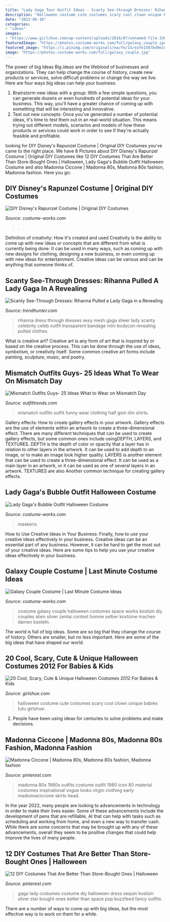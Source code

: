 ```yaml
---
title: "Lady Gaga Tour Outfit Ideas - Scanty See-through Dresses: Rihanna Pulled A Lady Gaga In A Revealing"
description: "Halloween costume cute costumes scary cool clown unique babies tutu girlshue"
date: "2023-06-16"
categories:
- "ideas"
images:
- "https://www.girlshue.com/wp-content/uploads/2016/07/unnamed-file-3366.jpg"
featuredImage: "https://photos.costume-works.com/full/galaxy_couple.jpg"
featured_image: "https://i.pinimg.com/originals/ea/fe/15/eafe1587bd9e1db97bd50b319ac0a2ec.jpg"
image: "https://photos.costume-works.com/full/galaxy_couple.jpg"
---
```



The power of big Ideas
Big ideas are the lifeblood of businesses and organizations. They can help change the course of history, create new products or services, solve difficult problems or change the way we live.
Here are four ways big ideas can help your business: 
1. Brainstorm new ideas with a group: With a few simple questions, you can generate dozens or even hundreds of potential ideas for your business. This way, you'll have a greater chance of coming up with something that will be interesting and innovative.
2. Test out new concepts: Once you've generated a number of potential ideas, it's time to test them out in an real-world situation. This means trying out different models, scenarios and models of how these products or services could work in order to see if they're actually feasible and profitable. 

	

		
looking for DIY Disney&#039;s Rapunzel Costume | Original DIY Costumes you've came to the right place. We have 8 Pictures about DIY Disney&#039;s Rapunzel Costume | Original DIY Costumes like 12 DIY Costumes That Are Better Than Store-Bought Ones | Halloween, Lady Gaga&#039;s Bubble Outfit Halloween Costume and also Madonna Ciccone | Madonna 80s, Madonna 80s fashion, Madonna fashion. Here you go:
		
    
## DIY Disney&#039;s Rapunzel Costume | Original DIY Costumes

<img loading=lazy src="https://photos.costume-works.com/full/disneys_rapunzel.jpg" onerror="this.onerror=null;this.src='https://tse4.mm.bing.net/th?id=OIP.SYEI33-QSQLvVeYMFBEjAgHaMo&amp;pid=15.1';" alt="DIY Disney&#039;s Rapunzel Costume | Original DIY Costumes">

_Source: costume-works.com_

>. 

	

Definition of creativity: How it's created and used
Creativity is the ability to come up with new ideas or concepts that are different from what is currently being done. It can be used in many ways, such as coming up with new designs for clothing, designing a new business, or even coming up with new ideas for entertainment. Creative ideas can be various and can be anything that someone thinks of.

    
## Scanty See-Through Dresses: Rihanna Pulled A Lady Gaga In A Revealing

<img loading=lazy src="http://cdn.trendhunterstatic.com/thumbs/rihanna-pulled-a-lady-gaga.jpeg" onerror="this.onerror=null;this.src='https://tse2.mm.bing.net/th?id=OIP.B906kQDi_7lfBpYrnZJoywHaLH&amp;pid=15.1';" alt="Scanty See-Through Dresses: Rihanna Pulled a Lady Gaga in a Revealing">

_Source: trendhunter.com_

>rihanna dress through dresses sexy mesh gaga sheer lady scanty celebrity celeb outfit transparent bandage mini bodycon revealing pulled clothes. 

	

What is creative art?
Creative art is any form of art that is inspired by or based on the creative process. This can be done through the use of ideas, symbolism, or creativity itself. Some common creative art forms include painting, sculpture, music, and poetry.

    
## Mismatch Outfits Guys- 25 Ideas What To Wear On Mismatch Day

<img loading=lazy src="http://4.bp.blogspot.com/_EVYvShZuDAE/TGgfTui7JmI/AAAAAAAAAAU/Y7GdHTzUsEk/s1600/DSCN7493.JPG" onerror="this.onerror=null;this.src='https://tse4.mm.bing.net/th?id=OIP.46t523hs7mHo8DLkS9uM0gHaJ4&amp;pid=15.1';" alt="Mismatch Outfits Guys- 25 Ideas What to Wear on Mismatch Day">

_Source: outfittrends.com_

>mismatch outfits outfit funny wear clothing half gsm iilm shirts. 

	

Gallery effects: How to create gallery effects in your artwork.
Gallery effects are the use of elements within an artwork to create a three-dimensional effect. There are many different techniques that can be used to create gallery effects, but some common ones include usingDEPTH, LAYERS, and TEXTURES.
 DEPTH is the depth of color or opacity that a layer has in relation to other layers in the artwork. It can be used to add depth to an image, or to make an image look higher quality. LAYERS is another element that can be used to create a three-dimensional effect. It can be used as a main layer in an artwork, or it can be used as one of several layers in an artwork. TEXTURES are also Another common technique for creating gallery effects.

    
## Lady Gaga&#039;s Bubble Outfit Halloween Costume

<img loading=lazy src="https://photos.costume-works.com/full/lady_gaga3.jpg" onerror="this.onerror=null;this.src='https://tse4.mm.bing.net/th?id=OIP.jvua4tjgouPLVbMzYruGRQHaKq&amp;pid=15.1';" alt="Lady Gaga&#039;s Bubble Outfit Halloween Costume">

_Source: costume-works.com_

>maskerix. 

	

How to Use Creative Ideas in Your Business: Finally, how to use your creative ideas effectively in your business.
Creative ideas can be an essential part of any business. However, it can be hard to get the most out of your creative ideas. Here are some tips to help you use your creative ideas effectively in your business.

    
## Galaxy Couple Costume | Last Minute Costume Ideas

<img loading=lazy src="https://photos.costume-works.com/full/galaxy_couple.jpg" onerror="this.onerror=null;this.src='https://tse2.mm.bing.net/th?id=OIP.q3QJJlXNHKjEuBOEjrfJoQHaMH&amp;pid=15.1';" alt="Galaxy Couple Costume | Last Minute Costume Ideas">

_Source: costume-works.com_

>costume galaxy couple halloween costumes space works kostüm diy couples alien silver zentai contest bonnie selber kostüme machen damen basteln. 

	

The world is full of big ideas. Some are so big that they change the course of history. Others are smaller, but no less important. Here are some of the big ideas that have shaped our world.

    
## 20 Cool, Scary, Cute &amp; Unique Halloween Costumes 2012 For Babies &amp; Kids

<img loading=lazy src="https://www.girlshue.com/wp-content/uploads/2016/07/unnamed-file-3366.jpg" onerror="this.onerror=null;this.src='https://tse2.mm.bing.net/th?id=OIP.g_fuxsI7aTSCtPyhaZCz_AHaKX&amp;pid=15.1';" alt="20 Cool, Scary, Cute &amp; Unique Halloween Costumes 2012 For Babies &amp; Kids">

_Source: girlshue.com_

>halloween costume cute costumes scary cool clown unique babies tutu girlshue. 

	

2. People have been using ideas for centuries to solve problems and make decisions.

    
## Madonna Ciccone | Madonna 80s, Madonna 80s Fashion, Madonna Fashion

<img loading=lazy src="https://i.pinimg.com/originals/ea/fe/15/eafe1587bd9e1db97bd50b319ac0a2ec.jpg" onerror="this.onerror=null;this.src='https://tse2.mm.bing.net/th?id=OIP.SiZ37Y5CViblW6G2rK9qBwHaLF&amp;pid=15.1';" alt="Madonna Ciccone | Madonna 80s, Madonna 80s fashion, Madonna fashion">

_Source: pinterest.com_

>madonna 80s 1980s outfits costume outfit 1980 icon 80 material costumes inspirational vogue looks virgin clothing early madonnaciccone skirts head. 

	

In the year 2022, many people are looking to advancements in technology in order to make their lives easier. Some of these advancements include the development of pens that are refillable, AI that can help with tasks such as scheduling and working from home, and even a new way to transfer cash. While there are some concerns that may be brought up with any of these advancements, overall they seem to be positive changes that could help improve the lives of many people.

    
## 12 DIY Costumes That Are Better Than Store-Bought Ones | Halloween

<img loading=lazy src="https://i.pinimg.com/736x/36/7c/a5/367ca58b38e529ce908252b0e4e52f34--lady-gaga-halloween-costume-silver-sequin-dress.jpg" onerror="this.onerror=null;this.src='https://tse2.mm.bing.net/th?id=OIP.2Aiwy_4rdu41fVv3QpGhygHaNt&amp;pid=15.1';" alt="12 DIY Costumes That Are Better Than Store-Bought Ones | Halloween">

_Source: pinterest.com_

>gaga lady costumes costume diy halloween dress sequin kostüm silver star bought ones better than space pop buzzfeed fancy outfits. 

	

There are a number of ways to come up with big ideas, but the most effective way is to work on them for a while.

